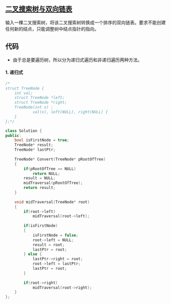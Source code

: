 ## [二叉搜索树与双向链表](https://www.nowcoder.net/questionTerminal/947f6eb80d944a84850b0538bf0ec3a5)
输入一棵二叉搜索树，将该二叉搜索树转换成一个排序的双向链表。要求不能创建任何新的结点，只能调整树中结点指针的指向。

## 代码
* 由于总是要遍历树，所以分为递归式遍历和非递归遍历两种方法。
#### 1. 递归式
```C++
/*
struct TreeNode {
	int val;
	struct TreeNode *left;
	struct TreeNode *right;
	TreeNode(int x) :
			val(x), left(NULL), right(NULL) {
	}
};*/

class Solution {
public:
    bool isFirstNode = true;
    TreeNode* result;
    TreeNode* lastPtr;
    
    TreeNode* Convert(TreeNode* pRootOfTree)
    {
        if(pRootOfTree == NULL)
            return NULL;
        result = NULL;
        midTraversal(pRootOfTree);
        return result;
    }
    
    void midTraversal(TreeNode* root)
    {
        if(root->left)
            midTraversal(root->left);
        
        if(isFirstNode)
        {
            isFirstNode = false;
            root->left = NULL;
            result = root;
            lastPtr = root;
        } else {
            lastPtr->right = root;
            root->left = lastPtr;
            lastPtr = root;
        }
        
        if(root->right)
            midTraversal(root->right);
    }
};
```

